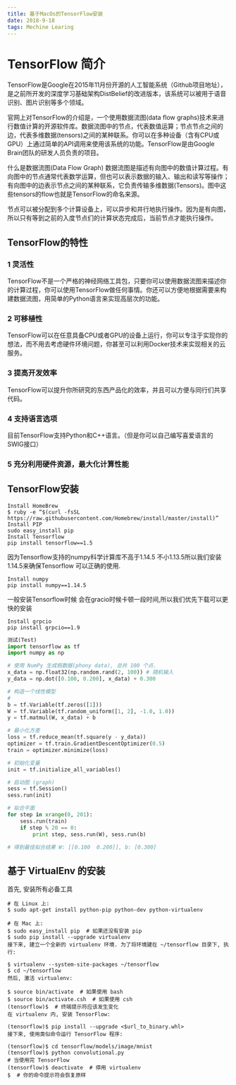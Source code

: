 ```yaml
---
title: 基于MacOs的TensorFlow安装
date: 2018-9-18
tags: Mechine Learing
---
```


# TensorFlow 简介
TensorFlow是Google在2015年11月份开源的人工智能系统（Github项目地址），是之前所开发的深度学习基础架构DistBelief的改进版本，该系统可以被用于语音识别、图片识别等多个领域。

官网上对TensorFlow的介绍是，一个使用数据流图(data flow graphs)技术来进行数值计算的开源软件库。数据流图中的节点，代表数值运算；节点节点之间的边，代表多维数据(tensors)之间的某种联系。你可以在多种设备（含有CPU或GPU）上通过简单的API调用来使用该系统的功能。TensorFlow是由Google Brain团队的研发人员负责的项目。

什么是数据流图(Data Flow Graph)
数据流图是描述有向图中的数值计算过程。有向图中的节点通常代表数学运算，但也可以表示数据的输入、输出和读写等操作；有向图中的边表示节点之间的某种联系，它负责传输多维数据(Tensors)。图中这些tensors的flow也就是TensorFlow的命名来源。

节点可以被分配到多个计算设备上，可以异步和并行地执行操作。因为是有向图，所以只有等到之前的入度节点们的计算状态完成后，当前节点才能执行操作。

## TensorFlow的特性
### 1 灵活性
TensorFlow不是一个严格的神经网络工具包，只要你可以使用数据流图来描述你的计算过程，你可以使用TensorFlow做任何事情。你还可以方便地根据需要来构建数据流图，用简单的Python语言来实现高层次的功能。

### 2 可移植性
TensorFlow可以在任意具备CPU或者GPU的设备上运行，你可以专注于实现你的想法，而不用去考虑硬件环境问题，你甚至可以利用Docker技术来实现相关的云服务。

### 3 提高开发效率
TensorFlow可以提升你所研究的东西产品化的效率，并且可以方便与同行们共享代码。

### 4 支持语言选项
目前TensorFlow支持Python和C++语言。（但是你可以自己编写喜爱语言的SWIG接口）

### 5 充分利用硬件资源，最大化计算性能


## TensorFlow安装
```
Install HomeBrew
$ ruby -e “$(curl -fsSL https://raw.githubusercontent.com/Homebrew/install/master/install)”
Install PIP
sudo easy_install pip
Install Tensorflow
pip install tensorflow==1.5
```
因为Tensorflow支持的numpy科学计算库不高于1.14.5 不小1.13.5所以我们安装1.14.5来确保Tensorflow 可以正确的使用.

```
Install numpy
pip install numpy==1.14.5
```
一般安装Tensorflow时候 会在gracio时候卡顿一段时间,所以我们优先下载可以更快的安装

```
Install grpcio
pip install grpcio==1.9
```

```python
测试(Test)
import tensorflow as tf
import numpy as np

# 使用 NumPy 生成假数据(phony data), 总共 100 个点.
x_data = np.float32(np.random.rand(2, 100)) # 随机输入
y_data = np.dot([0.100, 0.200], x_data) + 0.300

# 构造一个线性模型
# 
b = tf.Variable(tf.zeros([1]))
W = tf.Variable(tf.random_uniform([1, 2], -1.0, 1.0))
y = tf.matmul(W, x_data) + b

# 最小化方差
loss = tf.reduce_mean(tf.square(y - y_data))
optimizer = tf.train.GradientDescentOptimizer(0.5)
train = optimizer.minimize(loss)

# 初始化变量
init = tf.initialize_all_variables()

# 启动图 (graph)
sess = tf.Session()
sess.run(init)

# 拟合平面
for step in xrange(0, 201):
    sess.run(train)
    if step % 20 == 0:
        print step, sess.run(W), sess.run(b)

# 得到最佳拟合结果 W: [[0.100  0.200]], b: [0.300]
```

## 基于 VirtualEnv 的安装
首先, 安装所有必备工具

```
# 在 Linux 上:
$ sudo apt-get install python-pip python-dev python-virtualenv

# 在 Mac 上:
$ sudo easy_install pip  # 如果还没有安装 pip
$ sudo pip install --upgrade virtualenv
接下来, 建立一个全新的 virtualenv 环境. 为了将环境建在 ~/tensorflow 目录下, 执行:

$ virtualenv --system-site-packages ~/tensorflow
$ cd ~/tensorflow
然后, 激活 virtualenv:

$ source bin/activate  # 如果使用 bash
$ source bin/activate.csh  # 如果使用 csh
(tensorflow)$  # 终端提示符应该发生变化
在 virtualenv 内, 安装 TensorFlow:

(tensorflow)$ pip install --upgrade <$url_to_binary.whl>
接下来, 使用类似命令运行 TensorFlow 程序:

(tensorflow)$ cd tensorflow/models/image/mnist
(tensorflow)$ python convolutional.py
# 当使用完 TensorFlow
(tensorflow)$ deactivate  # 停用 virtualenv
$  # 你的命令提示符会恢复原样
```